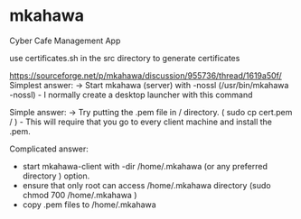 # mkahawa
Cyber Cafe Management App

use certificates.sh in the src directory to generate certificates


https://sourceforge.net/p/mkahawa/discussion/955736/thread/1619a50f/
Simplest answer:
-> Start mkahawa (server) with -nossl (/usr/bin/mkahawa -nossl) - I normally create a desktop launcher with this command

Simple answer:
-> Try putting the .pem file in / directory. ( sudo cp cert.pem / ) - This will require that you go to every client machine and install the .pem.

Complicated answer:
- start mkahawa-client  with -dir /home/.mkahawa (or any preferred directory ) option.
- ensure that only root can access /home/.mkahawa directory (sudo chmod 700 /home/.mkahawa )
- copy .pem files to /home/.mkahawa 



